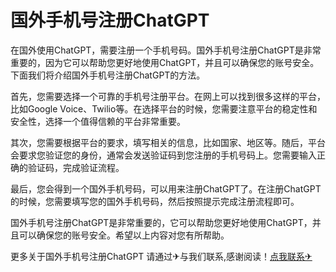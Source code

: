 # 国外手机号注册ChatGPT

在国外使用ChatGPT，需要注册一个手机号码。国外手机号注册ChatGPT是非常重要的，因为它可以帮助您更好地使用ChatGPT，并且可以确保您的账号安全。下面我们将介绍国外手机号注册ChatGPT的方法。

首先，您需要选择一个可靠的手机号注册平台。在网上可以找到很多这样的平台，比如Google Voice、Twilio等。在选择平台的时候，您需要注意平台的稳定性和安全性，选择一个值得信赖的平台非常重要。

其次，您需要根据平台的要求，填写相关的信息，比如国家、地区等。随后，平台会要求您验证您的身份，通常会发送验证码到您注册的手机号码上。您需要输入正确的验证码，完成验证流程。

最后，您会得到一个国外手机号码，可以用来注册ChatGPT了。在注册ChatGPT的时候，您需要填写您的国外手机号码，然后按照提示完成注册流程即可。

国外手机号注册ChatGPT是非常重要的，它可以帮助您更好地使用ChatGPT，并且可以确保您的账号安全。希望以上内容对您有所帮助。

更多关于国外手机号注册ChatGPT 请通过✈与我们联系,感谢阅读！[点我联系✈](https://www.G208.com)